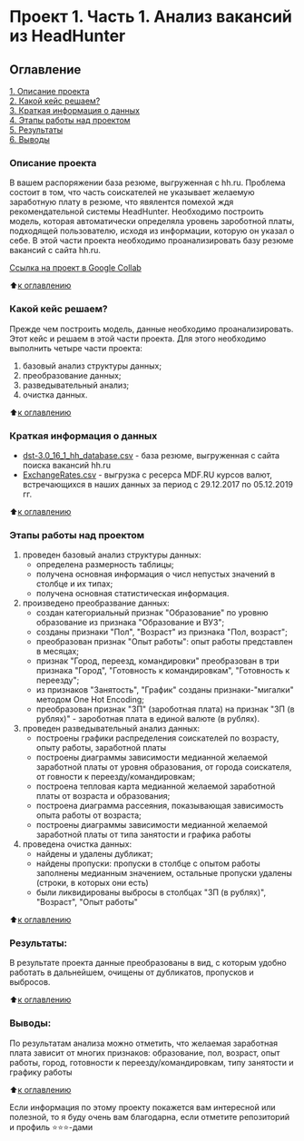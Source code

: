 # Проект 1.  Часть 1. Анализ вакансий из HeadHunter

## Оглавление  
[1. Описание проекта](#Описание-проекта)  
[2. Какой кейс решаем?](#Какой-кейс-решаем)  
[3. Краткая информация о данных](#Краткая-информация-о-данных)  
[4. Этапы работы над проектом](#Этапы-работы-над-проектом)  
[5. Результаты](#Результаты)    
[6. Выводы](#Выводы) 

### Описание проекта    
В вашем распоряжении база резюме, выгруженная с hh.ru. Проблема состоит в том, что часть соискателей не указывает желаемую заработную плату в резюме, что явялентся помехой ждя рекомендательной системы HeadHunter.
Необходимо построить модель, которая автоматически определяла уровень зароботной платы, подходящей пользователю, исходя из информации, которую он указал о себе. В этой части проекта необходимо проанализировать базу резюме вакансий с сайта hh.ru.

[Ссылка на проект в Google Collab](https://colab.research.google.com/drive/1-QJliZUXMBGtnhqOVKUCNm1XwVC-7bEF?usp=sharing)

:arrow_up:[к оглавлению](#Оглавление)


### Какой кейс решаем?    
Прежде чем построить модель, данные необходимо проанализировать. Этот кейс и решаем в этой части проекта.
Для этого необходимо выполнить четыре части проекта:
1. базовый анализ структуры данных;
2. преобразование данных;
3. разведывательный анализ;
4. очистка данных.

:arrow_up:[к оглавлению](#Оглавление)

### Краткая информация о данных
* [dst-3.0_16_1_hh_database.csv](https://drive.google.com/file/d/1so6IGxM2is7_yEs7OCs7HvQhDKtJeeNN/view?usp=sharing) - база резюме, выгруженная с сайта поиска вакансий hh.ru
* [ExchangeRates.csv](https://drive.google.com/file/d/1VhskeBPpQnutB_AMPKTNVJzJVzZ6l5cO/view?usp=sharing) - выгрузка с ресерса MDF.RU курсов валют, встречающихся в наших данных за период с 29.12.2017 по 05.12.2019 гг.
  
:arrow_up:[к оглавлению](#Оглавление)


### Этапы работы над проектом  
1. проведен базовый анализ структуры данных:
    * определена размерность таблицы;
    * получена основная информация о числ непустых значений в столбце и их типах;
    * получена основная статистическая информация.
2. произведено преобразвание данных:
    * создан категориальный признак "Образование" по уровню образование из признака "Образование и ВУЗ";
    * созданы признаки "Пол", "Возраст" из признака "Пол, возраст";
    * преобразован признак "Опыт работы": опыт работы представлен в месяцах;
    * признак "Город, переезд, командировки" преобразован в три признака "Город", "Готовность к командировкам", "Готовность к переезду";
    * из признаков "Занятость", "График" созданы признаки-"мигалки" методом One Hot Encoding;
    * преобразован признак "ЗП" (зароботная плата) на признак "ЗП (в рублях)" - зароботная плата в единой валюте (в рублях).
3. проведен разведывательный анализ данных:
    * построены графики распределения соискателей по возрасту, опыту работы, заработной платы
    * построены диаграммы зависимости медианной желаемой заработной платы от уровня образования,  от города соискателя, от говности к переезду/командировкам;
    * построена тепловая карта медианной желаемой заработной платы от возраста и образования;
    * построена диаграмма рассеяния, показывающая зависимость опыта работы от возраста;
    * построены диаграммы зависимости медианной желаемой заработной платы от типа занятости и графика работы 
4. проведена очистка данных:
    * найдены и удалены дубликат;
    * найдены пропуски: пропуски в столбце с опытом работы заполнены медианным значением, остальные пропуски удалены (строки, в которых они есть)
    * были ликвидированы выбросы в столбцах "ЗП (в рублях)", "Возраст", "Опыт работы"

:arrow_up:[к оглавлению](#Оглавление)


### Результаты:  
В результате проекта данные преобразованы в вид, с которым удобно работать в дальнейшем, очищены от дубликатов, пропусков и выбросов.

:arrow_up:[к оглавлению](#Оглавление)


### Выводы:  
По результатам анализа можно отметить, что желаемая заработная плата зависит от многих признаков: образование, пол, возраст, опыт работы, город, готовности к переезду/командировкам, типу занятости и графику работы

:arrow_up:[к оглавлению](#Оглавление)


Если информация по этому проекту покажется вам интересной или полезной, то я буду очень вам благодарна, если отметите репозиторий и профиль ⭐️⭐️⭐️-дами
